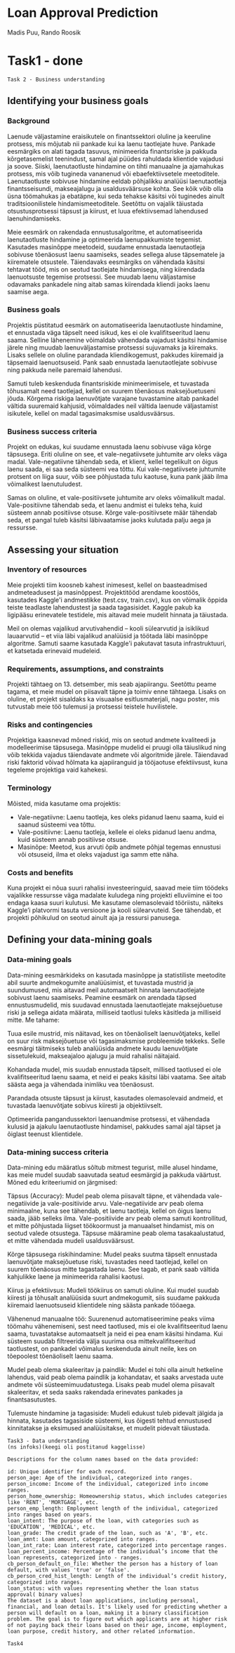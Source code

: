 # Loan Approval Prediction
Madis Puu, Rando Roosik
# Task1 - done 
```
Task 2 - Business understanding
```

## Identifying your business goals
### Background
Laenude väljastamine eraisikutele on finantssektori oluline ja keeruline protsess, mis mõjutab nii pankade kui ka laenu taotlejate huve. Pankade eesmärgiks on alati tagada tasuvus, minimeerida finantsriske ja pakkuda kõrgetasemelist teenindust, samal ajal püüdes rahuldada klientide vajadusi ja soove. Siiski, laenutaotluste hindamine on tihti manuaalne ja ajamahukas protsess, mis võib tugineda vananenud või ebaefektiivsetele meetoditele. Laenutaotluste sobivuse hindamine eeldab põhjalikku analüüsi laenutaotleja finantsseisundi, makseajalugu ja usaldusväärsuse kohta. See kõik võib olla üsna töömahukas ja ebatäpne, kui seda tehakse käsitsi või tuginedes ainult traditsioonilistele hindamismeetoditele. Seetõttu on vajalik täiustada otsustusprotsessi täpsust ja kiirust, et luua efektiivsemad lahendused laenuhindamiseks.

Meie eesmärk on rakendada ennustusalgoritme, et automatiseerida laenutaotluste hindamine ja optimeerida laenupakkumiste tegemist. Kasutades masinõppe meetodeid, suudame ennustada laenutaotleja sobivuse tõenäosust laenu saamiseks, seades sellega aluse täpsematele ja kiirematele otsustele. Täiendavaks eesmärgiks on vähendada käsitsi tehtavat tööd, mis on seotud taotlejate hindamisega, ning kiirendada laenuotsuste tegemise protsessi. See muudab laenu väljastamise odavamaks pankadele ning aitab samas kiirendada kliendi jaoks laenu saamise aega.
### Business goals 
Projektis püstitatud eesmärk on automatiseerida laenutaotluste hindamine, et ennustada väga täpselt need isikud, kes ei ole kvalifitseeritud laenu saama. Selline lähenemine võimaldab vähendada vajadust käsitsi hindamise järele ning muudab laenuväljastamise protsessi sujuvamaks ja kiiremaks. Lisaks sellele on oluline parandada kliendikogemust, pakkudes kiiremaid ja täpsemaid laenuotsuseid. Pank saab ennustada laenutaotlejate sobivuse ning pakkuda neile paremaid lahendusi.

Samuti tuleb keskenduda finantsriskide minimeerimisele, et tuvastada tõhusamalt need taotlejad, kellel on suurem tõenäosus maksejõuetuseni jõuda. Kõrgema riskiga laenuvõtjate varajane tuvastamine aitab pankadel vältida suuremaid kahjusid, võimaldades neil vältida laenude väljastamist isikutele, kellel on madal tagasimaksmise usaldusväärsus.
### Business success criteria
Projekt on edukas, kui suudame ennustada laenu sobivuse väga kõrge täpsusega. Eriti oluline on see, et vale-negatiivsete juhtumite arv oleks väga madal. Vale-negatiivne tähendab seda, et klient, kellel tegelikult on õigus laenu saada, ei saa seda süsteemi vea tõttu. Kui vale-negatiivsete juhtumite protsent on liiga suur, võib see põhjustada tulu kaotuse, kuna pank jääb ilma võimalikest laenutuludest.

Samas on oluline, et vale-positiivsete juhtumite arv oleks võimalikult madal. Vale-positiivne tähendab seda, et laenu andmist ei tuleks teha, kuid süsteem annab positiivse otsuse. Kõrge vale-positiivsete määr tähendab seda, et pangal tuleb käsitsi läbivaatamise jaoks kulutada palju aega ja ressursse.
## Assessing your situation
### Inventory of resources
Meie projekti tiim koosneb kahest inimesest, kellel on baasteadmised andmeteadusest ja masinõppest. Projektitööd arendame koostöös, kasutades Kaggle'i andmestikke (test.csv, train.csv), kus on võimalik õppida teiste teadlaste lahendustest ja saada tagasisidet. Kaggle pakub ka ligipääsu erinevatele testidele, mis aitavad meie mudelit hinnata ja täiustada.

Meil on olemas vajalikud arvutivahendid – kooli sülearvutid ja isiklikud lauaarvutid – et viia läbi vajalikud analüüsid ja töötada läbi masinõppe algoritme. Samuti saame kasutada Kaggle'i pakutavat tasuta infrastruktuuri, et katsetada erinevaid mudeleid.
### Requirements, assumptions, and constraints
Projekti tähtaeg on 13. detsember, mis seab ajapiirangu. Seetõttu peame tagama, et meie mudel on piisavalt täpne ja toimiv enne tähtaega. Lisaks on oluline, et projekt sisaldaks ka visuaalse esitlusmaterjali, nagu poster, mis tutvustab meie töö tulemusi ja protsessi teistele huvilistele.
### Risks and contingencies
Projektiga kaasnevad mõned riskid, mis on seotud andmete kvaliteedi ja modelleerimise täpsusega. Masinõppe mudelid ei pruugi olla täiuslikud ning võib tekkida vajadus täiendavate andmete või algoritmide järele. Täiendavad riski faktorid võivad hõlmata ka ajapiiranguid ja tööjaotuse efektiivsust, kuna tegeleme projektiga vaid kahekesi.
### Terminology
Mõisted, mida kasutame oma projektis:

- Vale-negatiivne: Laenu taotleja, kes oleks pidanud laenu saama, kuid ei saanud süsteemi vea tõttu.
- Vale-positiivne: Laenu taotleja, kellele ei oleks pidanud laenu andma, kuid süsteem annab positiivse otsuse.
- Masinõpe: Meetod, kus arvuti õpib andmete põhjal tegemas ennustusi või otsuseid, ilma et oleks vajadust iga samm ette näha.
### Costs and benefits
Kuna projekt ei nõua suuri rahalisi investeeringuid, saavad meie tiim töödeks vajalikke ressursse väga madalate kuludega ning projekti elluviimine ei too endaga kaasa suuri kulutusi. Me kasutame olemasolevaid tööriistu, näiteks Kaggle’i platvormi tasuta versioone ja kooli sülearvuteid. See tähendab, et projekti põhikulud on seotud ainult aja ja ressursi panusega.
## Defining your data-mining goals
### Data-mining goals
Data-mining eesmärkideks on kasutada masinõppe ja statistiliste meetodite abil suurte andmekogumite analüüsimist, et tuvastada mustrid ja suundumused, mis aitavad meil automaatselt hinnata laenutaotlejate sobivust laenu saamiseks. Peamine eesmärk on arendada täpsed ennustusmudelid, mis suudavad ennustada laenutaotlejate maksejõuetuse riski ja sellega aidata määrata, milliseid taotlusi tuleks käsitleda ja milliseid mitte. Me tahame:

Tuua esile mustrid, mis näitavad, kes on tõenäoliselt laenuvõtjateks, kellel on suur risk maksejõuetuse või tagasimaksmise probleemide tekkeks. Selle eesmärgi täitmiseks tuleb analüüsida andmete kaudu laenuvõtjate sissetulekuid, makseajaloo ajalugu ja muid rahalisi näitajaid.

Kohandada mudel, mis suudab ennustada täpselt, millised taotlused ei ole kvalifitseeritud laenu saama, et neid ei peaks käsitsi läbi vaatama. See aitab säästa aega ja vähendada inimliku vea tõenäosust.

Parandada otsuste täpsust ja kiirust, kasutades olemasolevaid andmeid, et tuvastada laenuvõtjate sobivus kiiresti ja objektiivselt.

Optimeerida pangandussektori laenuandmise protsessi, et vähendada kulusid ja ajakulu laenutaotluste hindamisel, pakkudes samal ajal täpset ja õiglast teenust klientidele.
### Data-mining success criteria
Data-mining edu määratlus sõltub mitmest tegurist, mille alusel hindame, kas meie mudel suudab saavutada seatud eesmärgid ja pakkuda väärtust. Mõned edu kriteeriumid on järgmised:

Täpsus (Accuracy): Mudel peab olema piisavalt täpne, et vähendada vale-negatiivide ja vale-positiivide arvu. Vale-negatiivide arv peab olema minimaalne, kuna see tähendab, et laenu taotleja, kellel on õigus laenu saada, jääb selleks ilma. Vale-positiivide arv peab olema samuti kontrollitud, et mitte põhjustada liigset töökoormust ja manuaalset hindamist, mis on seotud valede otsustega. Täpsuse määramine peab olema tasakaalustatud, et mitte vähendada mudeli usaldusväärsust.

Kõrge täpsusega riskihindamine: Mudel peaks suutma täpselt ennustada laenuvõtjate maksejõuetuse riski, tuvastades need taotlejad, kellel on suurem tõenäosus mitte tagastada laenu. See tagab, et pank saab vältida kahjulikke laene ja minimeerida rahalisi kaotusi.

Kiirus ja efektiivsus: Mudeli töökiirus on samuti oluline. Kui mudel suudab kiiresti ja tõhusalt analüüsida suurt andmekogumit, siis suudame pakkuda kiiremaid laenuotsuseid klientidele ning säästa pankade tööaega.

Vähenenud manuaalne töö: Suurenenud automatiseerimine peaks viima töömahu vähenemiseni, sest need taotlused, mis ei ole kvalifitseeritud laenu saama, tuvastatakse automaatselt ja neid ei pea enam käsitsi hindama. Kui süsteem suudab filtreerida välja suurima osa mittekvalifitseeritud taotlustest, on pankadel võimalus keskenduda ainult neile, kes on tõepoolest tõenäoliselt laenu saama.

Mudel peab olema skaleeritav ja paindlik: Mudel ei tohi olla ainult hetkeline lahendus, vaid peab olema paindlik ja kohandatav, et saaks arvestada uute andmete või süsteemimuudatustega. Lisaks peab mudel olema piisavalt skaleeritav, et seda saaks rakendada erinevates pankades ja finantsasutustes.

Tulemuste hindamine ja tagasiside: Mudeli edukust tuleb pidevalt jälgida ja hinnata, kasutades tagasiside süsteemi, kus õigesti tehtud ennustused kinnitatakse ja eksimused analüüsitakse, et mudelit pidevalt täiustada.



```
Task3 - Data understanding
(ns infoks)(keegi oli postitanud kaggelisse)

Descriptions for the column names based on the data provided:

id: Unique identifier for each record.
person_age: Age of the individual, categorized into ranges.
person_income: Income of the individual, categorized into income ranges.
person_home_ownership: Homeownership status, which includes categories like 'RENT', 'MORTGAGE', etc.
person_emp_length: Employment length of the individual, categorized into ranges based on years.
loan_intent: The purpose of the loan, with categories such as 'EDUCATION', 'MEDICAL', etc.
loan_grade: The credit grade of the loan, such as 'A', 'B', etc.
loan_amnt: Loan amount, categorized into ranges.
loan_int_rate: Loan interest rate, categorized into percentage ranges.
loan_percent_income: Percentage of the individual’s income that the loan represents, categorized into - ranges.
cb_person_default_on_file: Whether the person has a history of loan default, with values 'true' or 'false'.
cb_person_cred_hist_length: Length of the individual’s credit history, categorized into ranges.
loan_status: with values representing whether the loan status approval( binary values)
The dataset is a about loan applications, including personal, financial, and loan details. It's likely used for predicting whether a person will default on a loan, making it a binary classification problem. The goal is to figure out which applicants are at higher risk of not paying back their loans based on their age, income, employment, loan purpose, credit history, and other related information.

```
```
Task4
```
